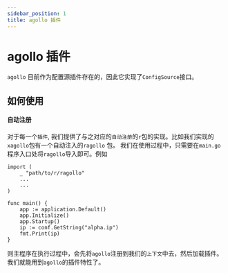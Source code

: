 ```yaml
---
sidebar_position: 1
title: agollo 插件
---
```


# agollo 插件
`agollo` 目前作为配置源插件存在的，因此它实现了`ConfigSource`接口。

## 如何使用
#### 自动注册
对于每一个`插件`, 我们提供了与之对应的`自动注册`的`r`包的实现。比如我们实现的`xagollo`包有一个自动注入的`ragollo` 包。
我们在使用过程中，只需要在`main.go`程序入口处将`ragollo`导入即可。例如
```
import (
	_ "path/to/r/ragollo"
    ...
    ...
)

func main() {
	app := application.Default()
	app.Initialize()
	app.Startup()
	ip := conf.GetString("alpha.ip")
	fmt.Print(ip)
}
```
则主程序在执行过程中，会先将`agollo`注册到我们的`上下文`中去，然后加载插件。我们就能用到`agollo`的插件特性了。